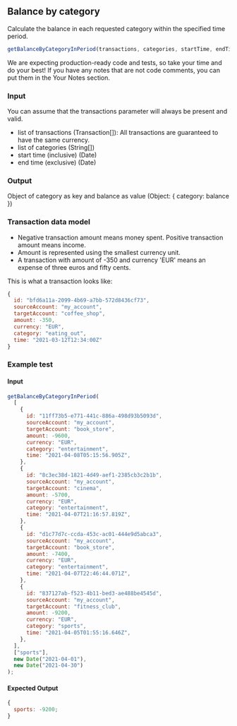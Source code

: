 ## Balance by category
Calculate the balance in each requested category within the specified time period.

```js
getBalanceByCategoryInPeriod(transactions, categories, startTime, endTime)
```

We are expecting production-ready code and tests, so take your time and do your best!
If you have any notes that are not code comments, you can put them in the Your Notes section.

### Input

You can assume that the transactions parameter will always be present and valid.

* list of transactions (Transaction[]): All transactions are guaranteed to have the same currency.
* list of categories (String[])
* start time (inclusive) (Date)
* end time (exclusive) (Date)

### Output

Object of category as key and balance as value (Object: { category: balance })

### Transaction data model

* Negative transaction amount means money spent. Positive transaction amount means income.
* Amount is represented using the smallest currency unit.
* A transaction with amount of -350 and currency 'EUR' means an expense of three euros and fifty cents.

This is what a transaction looks like:

```js
{
  id: "bfd6a11a-2099-4b69-a7bb-572d8436cf73",
  sourceAccount: "my_account",
  targetAccount: "coffee_shop",
  amount: -350,
  currency: "EUR",
  category: "eating_out",
  time: "2021-03-12T12:34:00Z"
}
```

### Example test

#### Input

```js
getBalanceByCategoryInPeriod(
  [
    {
      id: "11ff73b5-e771-441c-886a-498d93b5093d",
      sourceAccount: "my_account",
      targetAccount: "book_store",
      amount: -9600,
      currency: "EUR",
      category: "entertainment",
      time: "2021-04-08T05:15:56.905Z",
    },
    {
      id: "8c3ec38d-1821-4d49-aef1-2385cb3c2b1b",
      sourceAccount: "my_account",
      targetAccount: "cinema",
      amount: -5700,
      currency: "EUR",
      category: "entertainment",
      time: "2021-04-07T21:16:57.819Z",
    },
    {
      id: "d1c77d7c-ccda-453c-ac01-444e9d5abca3",
      sourceAccount: "my_account",
      targetAccount: "book_store",
      amount: -7400,
      currency: "EUR",
      category: "entertainment",
      time: "2021-04-07T22:46:44.071Z",
    },
    {
      id: "837127ab-f523-4b11-bed3-ae488be4545d",
      sourceAccount: "my_account",
      targetAccount: "fitness_club",
      amount: -9200,
      currency: "EUR",
      category: "sports",
      time: "2021-04-05T01:55:16.646Z",
    },
  ],
  ["sports"],
  new Date("2021-04-01"),
  new Date("2021-04-30")
);
```

#### Expected Output
```js
{
  sports: -9200;
}
```